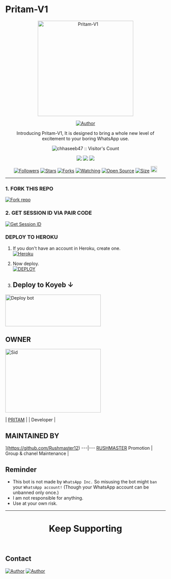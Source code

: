 # Pritam-V1

<p align="center">
  <a href="https://youtube.com/@officialpritam07">
    <img alt="Pritam-V1" height="300" src="https://graph.org/file/2fa88b776ecdc757e9a43.jpg">
  </a>
</p>

<p align="center">
  <a href="https://github.com/officialpritam07"><img title="Author" src="https://img.shields.io/badge/Ethix-Xsid-black?style=for-the-badge&logo=WhatsApp"></a>
</p>

<p align="center">Introducing Pritam-V1, It is designed to bring a whole new level of excitement to your boring WhatsApp use.</p>

<p align="center">
  <a aria-label="Pritam-v1 is free to use" href="https://youtube.com/@officialpritam07" target="_blank">
  </a>
</p>

<p align="center"><img src="https://profile-counter.glitch.me/{chhaseeb47}/count.svg" alt="chhaseeb47 :: Visitor's Count" /></p>

<p align="center">
  <a href="https://whatsapp.com/channel/0029VanbiBu30LKJjMVwwJ1K"><img src="https://img.shields.io/badge/Connect on WhatsApp-25D366?style=for-the-badge&logo=whatsapp&logoColor=white"></a>
  <a href="https://youtube.com/@officialpritam07"><img src="https://img.shields.io/badge/Subcribe On Youtube-E4405F?style=for-the-badge&logo=youtube&logoColor=white"></a>
  <a href="https://whatsapp.com/channel/0029VanbiBu30LKJjMVwwJ1K"><img src="https://img.shields.io/badge/https://chat.whatsapp.com/CRUGX39sRqDB9qtRGMSTqr?style=for-the-badge&logo=whatsapp&logoColor=white"></a>
</p>

<p align="center">
  <a href="https://github.com/officialpritam07/followers"><img title="Followers" src="https://img.shields.io/github/followers/officialpritam07?color=red&style=flat-square"></a>
  <a href="https://github.com/officialpritam07/Pritam-v1/stargazers"><img title="Stars" src="https://img.shields.io/github/stars/officialpritam07/Pritam-v1?color=blue&style=flat-square"></a>
  <a href="https://github.com/officialpritam07/Pritam-v1/network/members"><img title="Forks" src="https://img.shields.io/github/forks/officialpritam07/Pritam-v1?color=red&style=flat-square"></a>
  <a href="https://github.com/officialpritam07/Pritam-v1/watchers"><img title="Watching" src="https://img.shields.io/github/watchers/officialpritam07/Pritam-v1?label=Watchers&color=blue&style=flat-square"></a>
  <a href="https://github.com/officialpritam07/Pritam-v1"><img title="Open Source" src="https://img.shields.io/badge/Author-ETHIX SID X %20HASEEB-red?v=103"></a>
  <a href="https://github.com/officialpritam07/Pritam-v1"><img title="Size" src="https://img.shields.io/github/repo-size/https://github.com/Pritam-v1?style=flat-square&color=green"></a>
  <a href="https://github.com/officialpritam07/Pritam-v1/graphs/commit-activity"><img height="20" src="https://img.shields.io/badge/Maintained%3F-yes-green.svg"></a>
</p>

---

### 1. FORK THIS REPO

<a href='https://github.com/officialpritam07/Pritam-V1/fork' target="_blank"><img alt='Fork repo' src='https://img.shields.io/badge/Fork This Repo-black?style=for-the-badge&logo=git&logoColor=white'/></a>

### 2. GET SESSION ID VIA PAIR CODE

<a href='https://toxic-crocodile-goutammallick516-cab1ca96.koyeb.app' target="_blank"><img alt='Get Session ID' src='https://img.shields.io/badge/Click here to get your session id-blue?style=for-the-badge&logo=opencv&logoColor=white'/></a>

### DEPLOY TO HEROKU

1. If you don't have an account in Heroku, create one.
    <br>
    <a href='https://signup.heroku.com/' target="_blank"><img alt='Heroku' src='https://img.shields.io/badge/-Create-black?style=for-the-badge&logo=heroku&logoColor=white'/></a>
2. Now deploy.
    <br>
    <a href='https://heroku.com/deploy' target="_blank"><img alt='DEPLOY' src='https://img.shields.io/badge/-DEPLOY-black?style=for-the-badge&logo=heroku&logoColor=white'/></a>



3. ## Deploy to Koyeb ↓

<a href="https://app.koyeb.com/services/deploy/?type=git&repository=github.com%2FPritam-V1%2FPritam-V1&branch=main&name=Pritam-V1&builder=dockerfile&env%5BAUTO_BLOCK=false%5D=&env%5BSESSION_ID%5D=your%20sessionid%20here&env%5BMODE%5D=public&env=%5BAUTO_READ%5D%3Dfalse&env%5BAUTO_STATUS_SEEN%5D=true" target="blank"><img align="center" src="https://i.imgur.com/PNoLtFq.png" width="300" height="100" alt="Deploy bot"/></a>




## OWNER

<div align="left">
  <a href="https://github.com/officialpritam07"><img src="https://graph.org/file/2fa88b776ecdc757e9a43.jpg" width="300" height="200" alt="Sid"></a>
  
  | [PRITAM](https://github.com/officialpritam07) |
  | Developer |
</div>

## MAINTAINED BY

<a href="https://github.com/Rushmaster12.png?size=100" width="100" height="100">](https://github.com/Rushmaster12) 
---|---
[RUSHMASTER](https://github.com/Rushmaster12)
Promotion | Group & chanel Maintenance |


## Reminder

- This bot is not made by `WhatsApp Inc.` So misusing the bot might `ban` your `WhatsApp account!` (Though your WhatsApp account can be unbanned only once.)
- I am not responsible for anything.
- Use at your own risk.

---

<h1 align="center">Keep Supporting</h1>

<br>

## Contact

<p align="left">
  <a href="mailto: officialpritam07@gmail.com"><img title="Author" src="https://img.shields.io/badge/GMAIL-ME-black?style=for-the-badge&logo=Gmail"></a>
  <a href="https://wa.me/916296678356?text=Hi+ bro"><img title="Author" src="https://img.shields.io/badge/WHATSAPP-ME-red?style=for-the-badge&logo=WhatsApp"></a>
</p>
